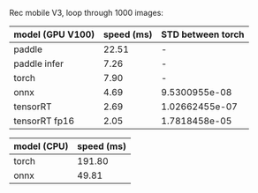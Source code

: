 Rec mobile V3, loop through 1000 images:

 | model (GPU V100) | speed (ms) | STD between torch |
 | ---------------- | ---------- | ----------------- |
 | paddle           | 22.51      | -                 |
 | paddle infer     | 7.26       | -                 |
 | torch            | 7.90       | -                 |
 | onnx             | 4.69       | 9.5300955e-08     |
 | tensorRT         | 2.69       | 1.02662455e-07    |
 | tensorRT fp16    | 2.05       | 1.7818458e-05     |


 | model (CPU) | speed (ms) |
 | ----------- | ---------- |
 | torch       | 191.80     |
 | onnx        | 49.81      |